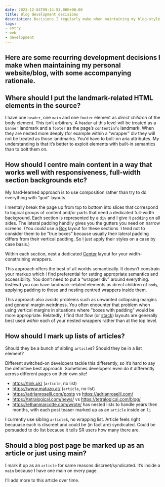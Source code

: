 ```yaml
---
date: 2023-12-04T09:14:53.000+00:00
title: Blog development decisions
description: Decisions I regularly make when maintaining my blog-style personal website
tags:
- entry
- web
- development
---
```

Here are some recurring development decisions I make when maintaining my personal website/blog, with some accompanying rationale.
---

## Where should I put the landmark-related HTML elements in the source?

I have one `header`, one `main` and one `footer` element as _direct children_ of the body element. This isn’t arbitrary. A `header` at this level will be treated as a `banner` landmark and a `footer` as the page’s `contentinfo` landmark. When they are nested more deeply (for example within a “wrapper” div they will not be treated as those landmarks. You’d have to bolt-on aria attributes. My understanding is that it’s better to exploit elements with built-in semantics than to bolt them on.

## How should I centre main content in a way that works well with responsiveness, full-width section backgrounds etc?

My hard-learned approach is to use composition rather than try to do everything with “god” layouts. 

I mentally break the page up from top to bottom into slices that correspond to logical groups of content and/or parts that need a dedicated full-width background. Each section is represented by a `div` and I give it `padding` on all sides. The lateral padding handily gives you the gutters you need on narrow screens. (You _could_ use a [Box](https://every-layout.dev/layouts/box/) layout for these sections. I tend not to consider them to be “true boxes” because usually their lateral padding differs from their vertical padding. So I just apply their styles on a case by case basis.)

Within each section, nest a dedicated [Center](https://every-layout.dev/layouts/center/) layout for your width-constraining wrappers.

This approach offers the best of all worlds semantically. It doesn’t constrain your markup which I find preferential for setting appropriate semantics and accessibility. You don’t need to put a “wrapper div” around everything. Instewd you can have landmark-related elements as direct children of `body`, applying padding to those and nesting centred wrappers inside them.

This approach also avoids problems such as unwanted collapsing margins and general margin weirdness. You often encounter that problem when using vertical margins in situations where “boxes with padding” would be more appropriate. Relatedly, I find that flow (or [stack](https://every-layout.dev/layouts/stack/)) layouts are generally best used _within_ each of your nested wrappers rather than at the top level.

## How should I mark up lists of articles?

Should they be a bunch of sibling `article`s? Should they be in a list element?

Different switched-on developers tackle this differently, so it’s hard to say the definitive best approach. Sometimes developers even do it differently across different pages on their own site!

- https://tink.uk/ (`article`, no list)
- https://www.matuzo.at/ (`article`, no list)
- https://adrianroselli.com/posts vs https://adrianroselli.com/
- https://tetralogical.com/news/ vs https://tetralogical.com/blog/
- https://ethanmarcotte.com/wrote/ has nested lists to handle years then months, with each post teaser marked up as an `article` inside an `li`

I currently use sibling `article`s, no wrapping list. Article feels right becauase each is discreet and could be (in fact are) syndicated. Could be persuaded to do list because it tells SR users how many there are. 

## Should a blog post page be marked up as an article or just using main?

I mark it up as an `article` for same reasons discreet/syndicated. It’s inside a `main` because I have one main on every page.



I’ll add more to this article over time.
